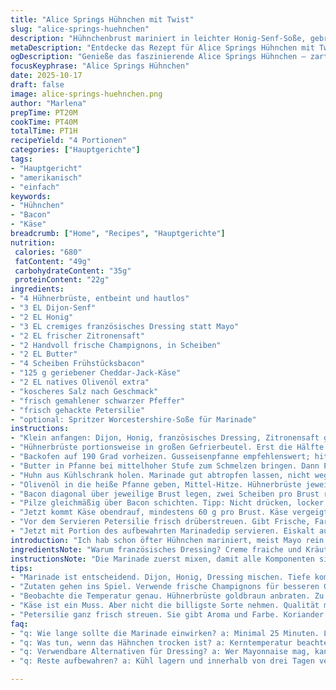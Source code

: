 ```yaml
---
title: "Alice Springs Hühnchen mit Twist"
slug: "alice-springs-huehnchen"
description: "Hühnchenbrust mariniert in leichter Honig-Senf-Soße, gebraten mit Pilzen und Bacon, unter Käse gebacken. Abgewandelt mit cremigem Französisch-Dressing anstatt Mayonnaise für mehr Tiefe. Die Marinade wird zum Dippen aufgehoben, schafft Kontrast zu saftigem Fleisch und knackigem Bacon. Butterige Pilze geben Umami, während geschmolzener Käse alles schmiert. Garzeit ist flexibel, Blick auf Textur und Farbe entscheidet. Auf Salz- und Pfeffermenge achten, sonst wird es langweilig. Perfekte Balance aus süß, würzig und herzhaft, dabei ohne Furz-Aufwand in der Küche. Reste lassen sich kalt auch super als Snack essen."
metaDescription: "Entdecke das Rezept für Alice Springs Hühnchen mit Twist – herzhaftes Hühnergericht mit cremigem Dressing und knusprigem Bacon."
ogDescription: "Genieße das faszinierende Alice Springs Hühnchen – zartes Huhn in Honig-Senf-Marinade, gebraten mit Pilzen und schmelzendem Käse."
focusKeyphrase: "Alice Springs Hühnchen"
date: 2025-10-17
draft: false
image: alice-springs-huehnchen.png
author: "Marlena"
prepTime: PT20M
cookTime: PT40M
totalTime: PT1H
recipeYield: "4 Portionen"
categories: ["Hauptgerichte"]
tags:
- "Hauptgericht"
- "amerikanisch"
- "einfach"
keywords:
- "Hühnchen"
- "Bacon"
- "Käse"
breadcrumb: ["Home", "Recipes", "Hauptgerichte"]
nutrition: 
 calories: "680"
 fatContent: "49g"
 carbohydrateContent: "35g"
 proteinContent: "22g"
ingredients:
- "4 Hühnerbrüste, entbeint und hautlos"
- "3 EL Dijon-Senf"
- "2 EL Honig"
- "3 EL cremiges französisches Dressing statt Mayo"
- "2 EL frischer Zitronensaft"
- "2 Handvoll frische Champignons, in Scheiben"
- "2 EL Butter"
- "4 Scheiben Frühstücksbacon"
- "125 g geriebener Cheddar-Jack-Käse"
- "2 EL natives Olivenöl extra"
- "koscheres Salz nach Geschmack"
- "frisch gemahlener schwarzer Pfeffer"
- "frisch gehackte Petersilie"
- "optional: Spritzer Worcestershire-Soße für Marinade"
instructions:
- "Klein anfangen: Dijon, Honig, französisches Dressing, Zitronensaft gut vermischen in kleiner Schale. Worcestershire für Tiefe rein, wenn gewünscht. Unbedingt 100 ml von der Mischung beiseite legen. Abdecken, kühlen. Später wird’s Dip — nicht verwerfen."
- "Hühnerbrüste portionsweise in großen Gefrierbeutel. Erst die Hälfte der Marinade über zwei Stück gießen. Dann Rest Fleisch drauf, restliche Marinade oben drauf. Luft weitestgehend rausdrücken, damit alles dicht und rundum bedeckt ist. Kühlschrank, mindestens 25 Minuten. Auch mehr schadet nicht."
- "Backofen auf 190 Grad vorheizen. Gusseisenpfanne empfehlenswert; hitzeverträglich, gleichmäßige Bräune. Alternativ 23×33 cm Auflaufform, aber Pfanne gibt mir mehr Kontrolle."
- "Butter in Pfanne bei mittelhoher Stufe zum Schmelzen bringen. Dann Pilze rein, schön verrühren, damit nichts anbrennt. Wenn sie dunkler werden und Flüssigkeit austritt – Signale: abdampfen lassen, die beste Zeit zum Umrühren. So 5–7 Minuten, bis sie weich und buttrig sind. Pfanne vom Herd nehmen. Wer’s ordentlich macht, pilze ab in kleine Schüssel, um Pfanne frei zu haben."
- "Huhn aus Kühlschrank holen. Marinade gut abtropfen lassen, nicht weglaufen lassen. Gewürze: Gutes koscheres Salz großzügig, frischer Pfeffer dazu. Trockenes Huhn brät besser – null Marinade kleben lassen, sonst dünsteffekt."
- "Olivenöl in die heiße Pfanne geben, Mittel-Hitze. Hühnerbrüste jeweils 6–8 Minuten pro Seite anbraten. Hautfarbe beobachten: goldbraun, nicht schwarz. Fleisch beginnt fest, aber noch saftig — Fingerprobe. Hitze ständig im Auge behalten, zu stark macht trocken, zu schwach ergibt graue Brühe."
- "Bacon diagonal über jeweilige Brust legen, zwei Scheiben pro Brust reichen. Kein Platz für Faulheit."
- "Pilze gleichmäßig über Bacon schichten. Tipp: Nicht drücken, locker verteilen für gute Schmelzschichten."
- "Jetzt kommt Käse obendrauf, mindestens 60 g pro Brust. Käse vergeigt keiner gern, also großzügig. Mit Pfanne mittig in Backofen, 17 bis 20 Minuten backen. Nicht nur auf Zeit verlassen, sondern mit Fleischthermometer prüfen. 74 Grad Kerntemperatur ist Sicherheit."
- "Vor dem Servieren Petersilie frisch drüberstreuen. Gibt Frische, Farbe, Aroma, keine Kitschdeko."
- "Jetzt mit Portion des aufbewahrten Marinadedip servieren. Eiskalt aus Kühlschrank. Fruchtig und süß - hebt den Geschmack, chillt Schärfe und bringt Säure rein."
introduction: "Ich hab schon öfter Hühnchen mariniert, meist Mayo rein oder bloß Senf-Honig. Aber dieses Mal wollte ich was anderes – das cremige französische Dressing gibt mehr Tiefe als Mayo. Hätte nie gedacht, dass das Kicken bringt. Bacon drauf, dann Pilze in Butter angebraten. Das ergibt so 'nen verdichteten Geschmack, der sich während des Backens vereint. Immer wieder esse ich unterwegs Hühnchen, das zu trocken wirkt, deswegen lasse ich immer die Haut weg und mach viel mit der Marinade, damit es saftig bleibt. Du wirst merken, wie wichtig die richtige Temperatur beim Braten ist — nicht überhitzen. Pilze müssen schön buttrig sein, die sollten knackig-verflüssigte Flüssigkeit verlieren, damit sie nicht matschig werden. Der Käse bringt das Ganze auf die nächste Stufe, er verschmilzt mit dem Speck und macht das Fleisch zum Melts-Moment. Und das kleine Highlight? Die Marinade nicht wegwerfen, sondern als Dip nutzen – da steckt der Säurekick drin."
ingredientsNote: "Warum französisches Dressing? Creme fraiche und Kräuter kombiniert mit Senf und Essig geben eine komplexere Note als Mayo. Wenn du keine Champignons magst, nimm Pfifferlinge oder Shiitake, schmeckt intensiver. Butter zum Anbraten der Pilze bringt mehr Geschmack als Öl, aber Achtung: nicht zu heiß, sonst verbrennen sie. Bacon ist wichtig, gibt Salz und Crunch. Statt Cheddar-Jack kann man gut Gouda oder Emmentaler nutzen, aber mindere Schmelzkraft ist nachteilig. Salz und Pfeffer großzügig einsetzen - sonst bleibt es langweilig. Frische Petersilie gibt den finalen Kick; Koriander oder Schnittlauch passen aber auch gut, je nach Vorliebe. Die Zitronensäure in der Marinade sorgt für Zartheit. Wer es schärfer mag, kann Chili-Flocken in seltenen Fällen hinzufügen."
instructionsNote: "Die Marinade zuerst mixen, damit alle Komponenten sich gut verbinden. Marinade gut in den Chicken einmassieren, Luft im Beutel rausdrücken, das sorgt für gleichmäßiges Einziehen. Pilze auf mittlerer Hitze anbraten, nicht zu schnell, sonst werden sie zäh. Beobachten: Verfärbung, Flüssigkeitsaustritt, erster Geruch. Bratzeit der Brust hängt von Dicke ab, Fingerprobe hilft: saftig und federnd, aber nicht zu sehr nachgeben. Bacon nicht vorher anbraten – er gart mit im Ofen, wird so am knackigsten. Käse über Pilze - nicht nur Geschmack, sondern schützt vor trockenem Fleisch. Im Ofen beobachten: goldene Käserinde ist das Signal für raus. Serviere mit Dip kalt, das gibt erfrischende Balance zum warmen Gericht. Timing mit Temperaturen anpassen, gerade bei anderen Ofenarten. Reste lassen sich auch super kalt genießen, oder in Salat schneiden."
tips:
- "Marinade ist entscheidend. Dijon, Honig, Dressing mischen. Tiefe kommt von Worcestershire. Vergiss nicht, immer einen Teil für den Dip beiseite zu legen."
- "Zutaten gehen ins Spiel. Verwende frische Champignons für besseren Geschmack. Shiitake sind intensiv. Bacon nicht anbraten – seine Schärfe entfaltet sich im Ofen."
- "Beobachte die Temperatur genau. Hühnerbrüste goldbraun anbraten. Zu starke Hitze macht trocken. 74 Grad Kerntemperatur ist das Ziel."
- "Käse ist ein Muss. Aber nicht die billigste Sorte nehmen. Qualität macht den Unterschied. Cheddar-Jack schmilzt gut, Gouda oder Emmentaler sind Alternativen."
- "Petersilie ganz frisch streuen. Sie gibt Aroma und Farbe. Koriander könnte auch gut passen. Oder Schnittlauch für eine andere Note."
faq:
- "q: Wie lange sollte die Marinade einwirken? a: Minimal 25 Minuten. Länger macht es noch saftiger. Bei dickem Huhn kann auch über Nacht mariniert werden. Das zieht durch."
- "q: Was tun, wenn das Hähnchen trocken ist? a: Kerntemperatur beachten. Zu heiß braten? Lieber geringe Hitze, dafür länger. Eine Abdeckung kann helfen, Feuchtigkeit zu halten."
- "q: Verwendbare Alternativen für Dressing? a: Wer Mayonnaise mag, kann es probieren. Aber das französische Dressing bringt frische Aromen. Creme fraiche ist auch eine Option."
- "q: Reste aufbewahren? a: Kühl lagern und innerhalb von drei Tagen verwerten. Bestimmt kannst du sie wieder aufwärmen, aber läst die Bräune dabei verloren gehen."

---
```

